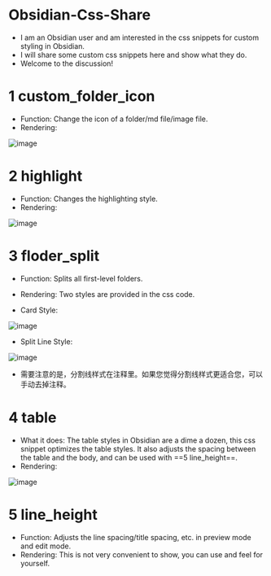 # Obsidian-Css-Share

- I am an Obsidian user and am interested in the css snippets for custom styling in Obsidian.
- I will share some custom css snippets here and show what they do.
- Welcome to the discussion!

# 1 custom_folder_icon

- Function: Change the icon of a folder/md file/image file.
- Rendering:

![image](https://github.com/Zzzhxxxx/Obsidian-Css-Share/assets/131342513/ba52c551-28f1-4139-a3c8-031b6ef3b307)

# 2 highlight

- Function: Changes the highlighting style.
- Rendering:

![image](https://github.com/Zzzhxxxx/Obsidian-Css-Share/assets/131342513/1c6f25a7-9660-4c8e-8480-cb5ef909b4a2)

# 3 floder_split

- Function: Splits all first-level folders.
- Rendering: Two styles are provided in the css code. 

- Card Style:

![image](https://github.com/Zzzhxxxx/Obsidian-Css-Share/assets/131342513/2b2b74e6-6129-4553-b932-602a736c17dd)

- Split Line Style:

![image](https://github.com/Zzzhxxxx/Obsidian-Css-Share/assets/131342513/fe611a47-8a80-4ab3-83ef-1ee96945dad2)

- 需要注意的是，分割线样式在注释里。如果您觉得分割线样式更适合您，可以手动去掉注释。

# 4 table

- What it does: The table styles in Obsidian are a dime a dozen, this css snippet optimizes the table styles. It also adjusts the spacing between the table and the body, and can be used with ==5 line_height==.
- Rendering:

![image](https://github.com/Zzzhxxxx/Obsidian-Css-Share/assets/131342513/59e04f27-2497-4590-b28c-d69ffaf9d1d9)

# 5 line_height

- Function: Adjusts the line spacing/title spacing, etc. in preview mode and edit mode.
- Rendering: This is not very convenient to show, you can use and feel for yourself.

